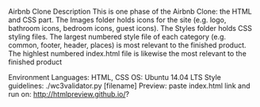 Airbnb Clone
Description
This is one phase of the Airbnb Clone: the HTML and CSS part. The Images folder holds icons for the site (e.g. logo, bathroom icons, bedroom icons, guest icons). The Styles folder holds CSS styling files. The largest numbered style file of each category (e.g. common, footer, header, places) is most relevant to the finished product. The highlest numbered index.html file is likewise the most relevant to the finished product

Environment
Languages: HTML, CSS
OS: Ubuntu 14.04 LTS
Style guidelines: ./wc3validator.py [filename]
Preview: paste index.html link and run on: http://htmlpreview.github.io/?
